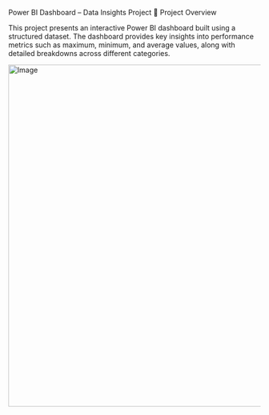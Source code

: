 Power BI Dashboard – Data Insights Project
📌 Project Overview

This project presents an interactive Power BI dashboard built using a structured dataset. The dashboard provides key insights into performance metrics such as maximum, minimum, and average values, along with detailed breakdowns across different categories.

<img width="1366" height="683" alt="Image" src="https://github.com/user-attachments/assets/c3437cce-a4be-4053-b771-5b90a01bff40" />

